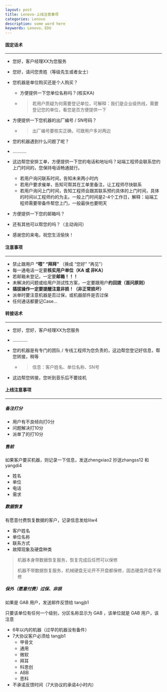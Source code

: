 ```yaml
---
layout: post
title: Lenovo-上线注意事项
categories: Lenovo
description: some word here
keywords: Lenovo，EDU
---
```


#### 固定话术

---

- 您好，客户经理XX为您服务

- 您好，请问您贵姓（等级先生或者女士）

- 您机器是单位购买还是个人购买？

  - 方便提供一下您单位名称吗？(核实KA)

  - > 若用户质疑为何需要登记单位，可解释：我们是企业级热线，需要登记您的单位，看您是否方便提供一下

- 方便提供一下您机器的出厂编号 / SN号码？

  - > 出厂编号要核实正确，可跟用户多对两边

- 您的机器遇到什么问题了呢？

- ...........

- 这边帮您安排工单，方便提供一下您的电话和地址吗？站端工程师会联系您约上门时间的，您保持电话畅通就行。

  - 若用户询问联系时间，告知未来两小时内
  - 若用户要求催单，告知可帮其在工单里备注，让工程师尽快联系
  - 若用户询问上门时间，告知工程师会跟其联系预约具体的上门时间，具体的时间以工程师约的为主。一般上门时间是2-4个工作日，解释：站端工程师需要带备件帮您上门，一般最快也要明天

- 方便提供一下您的邮箱吗？

- 还有其他可以帮您的吗？（主动询问）

- 感谢您的来电，祝您生活愉快！

#### 注意事项

---

- 禁止跟用户 **“喂” “拜拜”** （换成 “您好” “再见”）
- 每一通电话一定要**核实用户单位（KA 或 非KA）**
- 若邮箱未登记，一定要**邮箱！！！**
- 未解决的问题或给用户测试性方案，一定要跟用户**约回拨（首问原则）**
- **插拔操作一定要提醒注意非损！（非正常损坏）**
- 派单时要注意机器是否过保，或机器部件是否过保
- 任何通话都要记Case...

#### 转接话术

---

- 您好，您好，客户经理XX为您服务

- ............

- 您的机器是有专门的团队 / 专线工程师为您负责的，这边帮您登记好信息，帮您转接，稍等

  - > 信息：客户姓名、单位名称、SN号

- 这边帮您转接，您听到音乐后不要挂机

#### 上线注意事项

---

##### 备注打分

- 用户有不良倾向打0分
- 问题解决打10分
- 派单了的打10分

##### 售前

如果客户要买机器，则记录一下信息，发送zhengxiao2 抄送zhangss12 和 yangdi4

- 姓名
- 单位
- 电话
- 需求

##### 数据恢复

有愿意付费恢复数据的客户，记录信息发给lilw4

- 客户姓名
- 单位名称
- 联系方式
- 故障现象及硬盘种类

> 机器本身带数据恢复服务，恢复完成后任然可以保修
>
> 机器不带数据恢复服务，机械硬盘无论开不开盘都保修，固态硬盘开盘不保修

##### 保外（愿意付费）过保、非损

如果是 GAB 用户，发送邮件反馈给 tangjb1

只要该单位有任何一个级别，分区名称显示为 GAB ，该单位就是 GAB 用户，该注意

- 6年以内的机器（过早的机器没有备件）
- 7大协议客户必须给 tangjb1
  - 甲骨文
  - 通用
  - 微软
  - 拜耳
  - 科思创
  - ABB
  - 思科
- 不承诺反馈时间（7大协议的承诺4小时内）

  
